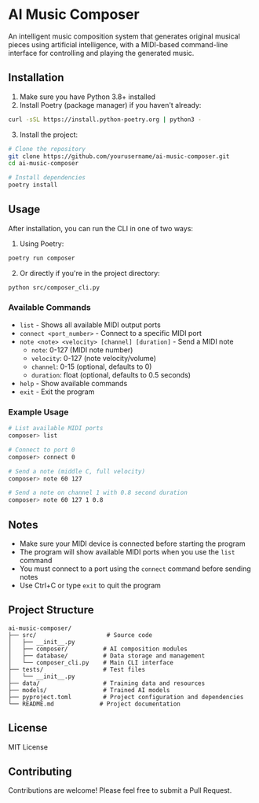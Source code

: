 # AI Music Composer

An intelligent music composition system that generates original musical pieces using artificial intelligence, with a MIDI-based command-line interface for controlling and playing the generated music.

## Installation

1. Make sure you have Python 3.8+ installed
2. Install Poetry (package manager) if you haven't already:
```bash
curl -sSL https://install.python-poetry.org | python3 -
```

3. Install the project:
```bash
# Clone the repository
git clone https://github.com/yourusername/ai-music-composer.git
cd ai-music-composer

# Install dependencies
poetry install
```

## Usage

After installation, you can run the CLI in one of two ways:

1. Using Poetry:
```bash
poetry run composer
```

2. Or directly if you're in the project directory:
```bash
python src/composer_cli.py
```

### Available Commands

- `list` - Shows all available MIDI output ports
- `connect <port_number>` - Connect to a specific MIDI port
- `note <note> <velocity> [channel] [duration]` - Send a MIDI note
  - `note`: 0-127 (MIDI note number)
  - `velocity`: 0-127 (note velocity/volume)
  - `channel`: 0-15 (optional, defaults to 0)
  - `duration`: float (optional, defaults to 0.5 seconds)
- `help` - Show available commands
- `exit` - Exit the program

### Example Usage

```bash
# List available MIDI ports
composer> list

# Connect to port 0
composer> connect 0

# Send a note (middle C, full velocity)
composer> note 60 127

# Send a note on channel 1 with 0.8 second duration
composer> note 60 127 1 0.8
```

## Notes

- Make sure your MIDI device is connected before starting the program
- The program will show available MIDI ports when you use the `list` command
- You must connect to a port using the `connect` command before sending notes
- Use Ctrl+C or type `exit` to quit the program

## Project Structure
```
ai-music-composer/
├── src/                    # Source code
│   ├── __init__.py
│   ├── composer/          # AI composition modules
│   ├── database/          # Data storage and management
│   └── composer_cli.py    # Main CLI interface
├── tests/                 # Test files
│   └── __init__.py
├── data/                  # Training data and resources
├── models/                # Trained AI models
├── pyproject.toml         # Project configuration and dependencies
└── README.md             # Project documentation
```

## License
MIT License

## Contributing
Contributions are welcome! Please feel free to submit a Pull Request.
